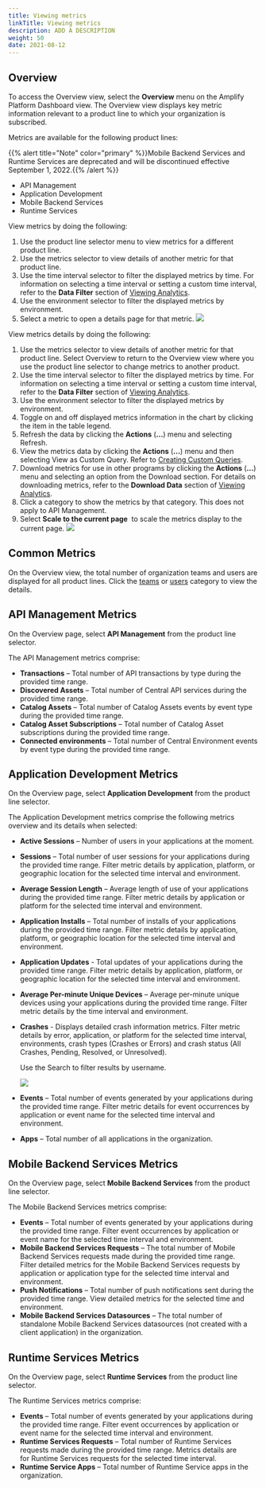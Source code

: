 ```yaml
---
title: Viewing metrics
linkTitle: Viewing metrics
description: ADD A DESCRIPTION
weight: 50
date: 2021-08-12
---
```


## Overview

To access the Overview view, select the **Overview** menu on the Amplify Platform Dashboard view. The Overview view displays key metric information relevant to a product line to which your organization is subscribed.

Metrics are available for the following product lines:

{{% alert title="Note" color="primary" %}}Mobile Backend Services and Runtime Services are deprecated and will be discontinued effective September 1, 2022.{{% /alert %}}

* API Management
* Application Development
* Mobile Backend Services
* Runtime Services

View metrics by doing the following:

1. Use the product line selector menu to view metrics for a different product line.
2. Use the metrics selector to view details of another metric for that product line.
3. Use the time interval selector to filter the displayed metrics by time. For information on selecting a time interval or setting a custom time interval, refer to the **Data Filter** section of [Viewing Analytics](/docs/dashboard_guide/managing_applications/viewing_analytics/).
4. Use the environment selector to filter the displayed metrics by environment.
5. Select a metric to open a details page for that metric.
    ![](/Images/all_metrics.png)

View metrics details by doing the following:

1. Use the metrics selector to view details of another metric for that product line. Select Overview to return to the Overview view where you use the product line selector to change metrics to another product.
2. Use the time interval selector to filter the displayed metrics by time. For information on selecting a time interval or setting a custom time interval, refer to the **Data Filter** section of [Viewing Analytics](/docs/dashboard_guide/managing_applications/viewing_analytics/).
3. Use the environment selector to filter the displayed metrics by environment.
4. Toggle on and off displayed metrics information in the chart by clicking the item in the table legend.
5. Refresh the data by clicking the **Actions** (**...**) menu and selecting Refresh.
6. View the metrics data by clicking the **Actions** (**...**) menu and then selecting View as Custom Query. Refer to [Creating Custom Queries](/docs/dashboard_guide/managing_applications/creating_custom_queries/).
7. Download metrics for use in other programs by clicking the **Actions** (**...**) menu and selecting an option from the Download section. For details on downloading metrics, refer to the **Download Data** section of [Viewing Analytics](/docs/dashboard_guide/managing_applications/viewing_analytics/).
8. Click a category to show the metrics by that category. This does not apply to API Management.
9. Select **Scale to the current page**  to scale the metrics display to the current page.
    ![](/Images/metrics_details.png)

## Common Metrics

On the Overview view, the total number of organization teams and users are displayed for all product lines. Click the [teams](/docs/management_guide/organizations/managing_organizations/#managing-teams) or [users](/docs/management_guide/organizations/managing_organizations/#managing-users) category to view the details.

## API Management Metrics

On the Overview page, select **API Management** from the product line selector.

The API Management metrics comprise:

* **Transactions** – Total number of API transactions by type during the provided time range.
* **Discovered Assets** – Total number of Central API services during the provided time range.
* **Catalog Assets** – Total number of Catalog Assets events by event type during the provided time range.
* **Catalog Asset Subscriptions** – Total number of Catalog Asset subscriptions during the provided time range.
* **Connected environments** – Total number of Central Environment events by event type during the provided time range.

## Application Development Metrics

On the Overview page, select **Application Development** from the product line selector.

The Application Development metrics comprise the following metrics overview and its details when selected:

* **Active Sessions** – Number of users in your applications at the moment.
* **Sessions** – Total number of user sessions for your applications during the provided time range. Filter metric details by application, platform, or geographic location for the selected time interval and environment.
* **Average Session Length** – Average length of use of your applications during the provided time range. Filter metric details by application or platform for the selected time interval and environment.
* **Application Installs** – Total number of installs of your applications during the provided time range. Filter metric details by application, platform, or geographic location for the selected time interval and environment.
* **Application Updates** - Total updates of your applications during the provided time range. Filter metric details by application, platform, or geographic location for the selected time interval and environment.
* **Average Per-minute Unique Devices** – Average per-minute unique devices using your applications during the provided time range. Filter metric details by the time interval and environment.
* **Crashes** - Displays detailed crash information metrics. Filter metric details by error, application, or platform for the selected time interval, environments, crash types (Crashes or Errors) and crash status (All Crashes, Pending, Resolved, or Unresolved).

    Use the Search to filter results by username.

    ![](/Images/crashes.png)

* **Events** – Total number of events generated by your applications during the provided time range. Filter metric details for event occurrences by application or event name for the selected time interval and environment.
* **Apps** – Total number of all applications in the organization.

## Mobile Backend Services Metrics

On the Overview page, select **Mobile Backend Services** from the product line selector.

The Mobile Backend Services metrics comprise:

* **Events** – Total number of events generated by your applications during the provided time range. Filter event occurrences by application or event name for the selected time interval and environment.
* **Mobile Backend Services Requests** – The total number of Mobile Backend Services requests made during the provided time range. Filter detailed metrics for the Mobile Backend Services requests by application or application type for the selected time interval and environment.
* **Push Notifications** – Total number of push notifications sent during the provided time range. View detailed metrics for the selected time and environment.
* **Mobile Backend Services Datasources** – The total number of standalone Mobile Backend Services datasources (not created with a client application) in the organization.

## Runtime Services Metrics

On the Overview page, select **Runtime Services** from the product line selector.

The Runtime Services metrics comprise:

* **Events** – Total number of events generated by your applications during the provided time range. Filter event occurrences by application or event name for the selected time interval and environment.
* **Runtime Services Requests** – Total number of Runtime Services requests made during the provided time range. Metrics details are for Runtime Services requests for the selected time interval.
* **Runtime Service Apps** – Total number of Runtime Service apps in the organization.
